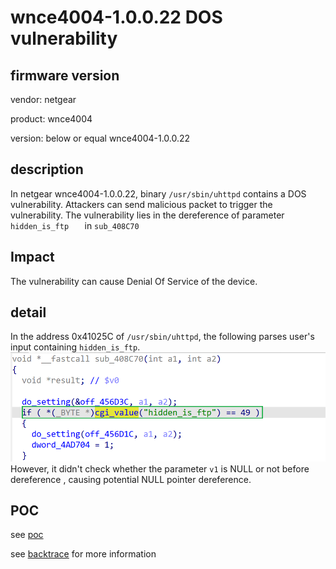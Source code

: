 # wnce4004-1.0.0.22 DOS vulnerability
## firmware version
vendor: netgear

product: wnce4004

version: below or equal wnce4004-1.0.0.22

## description
In netgear wnce4004-1.0.0.22, binary `/usr/sbin/uhttpd` contains a DOS vulnerability. Attackers can send malicious packet to trigger the vulnerability. The vulnerability lies in the dereference of parameter `hidden_is_ftp   ` in `sub_408C70`

## Impact
The vulnerability can cause Denial Of Service of the device.

## detail
In the address 0x41025C of `/usr/sbin/uhttpd`, the following  parses user's input containing `hidden_is_ftp`.
![alt text](image.png)
However, it didn't check whether the parameter `v1` is NULL or not before dereference , causing potential NULL pointer dereference.

## POC
see [poc](./poc)

see [backtrace](./backtrace) for more information

